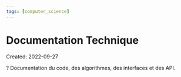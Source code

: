 ```yaml
---
tags: [computer_science] 
---
```

# Documentation Technique
Created: 2022-09-27

?
Documentation du code, des algorithmes, des interfaces et des API.
<!--SR:!2024-05-07,353,250-->